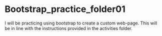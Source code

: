 # Bootstrap_practice_folder01
I will be practicing using bootstrap to create a custom web-page. This will be in line with the instructions provided in the activities folder.
